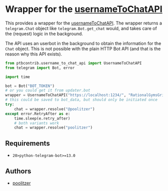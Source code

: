 # Wrapper for the [usernameToChatAPI](https://github.com/Poolitzer/usernameToChatAPI)

This provides a wrapper for the [usernameToChatAPI](https://github.com/Poolitzer/usernameToChatAPI). The wrapper returns a `telegram.Chat` object like `telegram.Bot.get_chat` would, and takes care of the (request) logic in the background.

The API uses an userbot in the background to obtain the information for the `Chat` object. This is not possible with the plain HTTP Bot API (and that is the reason why this API exists).
```python
from ptbcontrib.username_to_chat_api import UsernameToChatAPI
from telegram import Bot, error

import time

bot = Bot("BOT_TOKEN")
# or you could get it from updater.bot
wrapper = UsernameToChatAPI("https://localhost:1234/", "RationalGymsGripOverseas", bot)
# this could be saved to bot_data, but should only be initiated once
try:
    chat = wrapper.resolve("@poolitzer")
except error.RetryAfter as e:
    time.sleep(e.retry_after)
    # both variants work
    chat = wrapper.resolve("poolitzer")


```

## Requirements

*   `20>python-telegram-bot>=13.0`

## Authors

*   [poolitzer](https://github.com/poolitzer)
